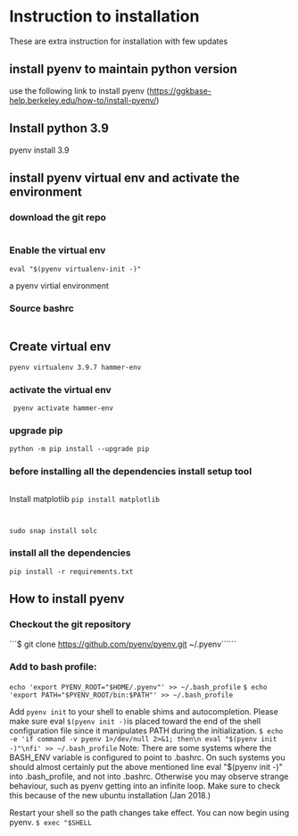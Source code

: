 # Instruction to installation
These are extra instruction for installation with few updates
## install pyenv to maintain python version
use the following link to install pyenv (https://ggkbase-help.berkeley.edu/how-to/install-pyenv/)

## Install python 3.9
pyenv install 3.9

## install pyenv virtual env and activate the environment
### download the git repo
```git clone https://github.com/pyenv/pyenv-virtualenv.git $(pyenv root)/plugins/pyenv-virtualenv
```
### Enable the virtual env
```eval "$(pyenv init -)"
eval "$(pyenv virtualenv-init -)"
```
 a pyenv virtial environment

### Source bashrc
```source ~/.bashrc 
```
## Create virtual env
```pyenv virtualenv 3.9.7 hammer-env```
### activate the virtual env
``` pyenv activate hammer-env```
### upgrade pip
```python -m pip install --upgrade pip```
### before installing all the dependencies install setup tool
```pip install --upgrade setuptools
```
Install matplotlib
```pip install matplotlib```
```pip install py-solc
```
```pip install eth-testrpc
```
```sudo snap install solc```
### install all the dependencies
```pip install -r requirements.txt```


## How to install pyenv
### Checkout the git repository
 ```$ git clone https://github.com/pyenv/pyenv.git ~/.pyenv``````
### Add to bash profile:
```echo 'export PYENV_ROOT="$HOME/.pyenv"' >> ~/.bash_profile```
```$ echo 'export PATH="$PYENV_ROOT/bin:$PATH"' >> ~/.bash_profile ```

Add ```pyenv init``` to your shell to enable shims and autocompletion. Please make sure eval ```$(pyenv init -)```is placed toward the end of the shell configuration file since it manipulates PATH during the initialization.
```$ echo -e 'if command -v pyenv 1>/dev/null 2>&1; then\n eval "$(pyenv init -)"\nfi' >> ~/.bash_profile```
Note: There are some systems where the BASH_ENV variable is configured to point to .bashrc. On such systems you should almost certainly put the above mentioned line eval "$(pyenv init -)" into .bash_profile, and not into .bashrc. Otherwise you may observe strange behaviour, such as pyenv getting into an infinite loop. Make sure to check this because of the new ubuntu installation (Jan 2018.)

Restart your shell so the path changes take effect. You can now begin using pyenv.
```$ exec "$SHELL```